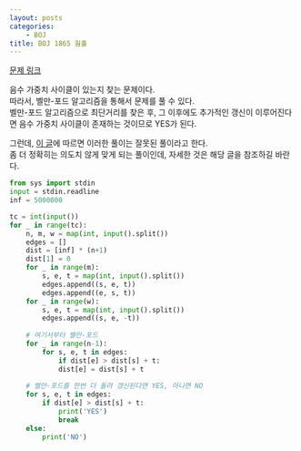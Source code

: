 ```yaml
---
layout: posts
categories:
    - BOJ
title: BOJ 1865 웜홀
---
```


[문제 링크](https://www.acmicpc.net/problem/1865)

음수 가중치 사이클이 있는지 찾는 문제이다.  
따라서, 벨만-포드 알고리즘을 통해서 문제를 풀 수 있다.  
벨만-포드 알고리즘으로 최단거리를 찾은 후, 그 이후에도 추가적인 갱신이 이루어진다면 음수 가중치 사이클이 존재하는 것이므로 YES가 된다.

그런데, [이 글](https://www.acmicpc.net/board/view/72995)에 따르면 이러한 풀이는 잘못된 풀이라고 한다.  
좀 더 정확히는 의도치 않게 맞게 되는 풀이인데, 자세한 것은 해당 글을 참조하길 바란다.

```python
from sys import stdin
input = stdin.readline
inf = 5000000

tc = int(input())
for _ in range(tc):
    n, m, w = map(int, input().split())
    edges = []
    dist = [inf] * (n+1)
    dist[1] = 0
    for _ in range(m):
        s, e, t = map(int, input().split())
        edges.append((s, e, t))
        edges.append((e, s, t))
    for _ in range(w):
        s, e, t = map(int, input().split())
        edges.append((s, e, -t))
    
    # 여기서부터 벨만-포드
    for _ in range(n-1):
        for s, e, t in edges:
            if dist[e] > dist[s] + t:
            dist[e] = dist[s] + t
	
    # 벨만-포드를 한번 더 돌려 갱신된다면 YES, 아니면 NO
    for s, e, t in edges:
        if dist[e] > dist[s] + t:
            print('YES')
            break
    else:
        print('NO')
```
